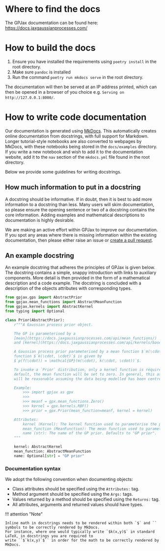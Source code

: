 # Where to find the docs

The GPJax documentation can be found here:
https://docs.jaxgaussianprocesses.com/

# How to build the docs

1. Ensure you have installed the requirements using `poetry install` in the root directory.
2. Make sure `pandoc` is installed
3. Run the command `poetry run mkdocs serve` in the root directory.

The documentation will then be served at an IP address printed, which can then be opened in
a browser of you choice e.g. `Serving on http://127.0.0.1:8000/`.

# How to write code documentation

Our documentation is generated using [MkDocs](https://www.mkdocs.org/). This automatically creates online documentation
from docstrings, with full support for Markdown. Longer tutorial-style notebooks are also converted to webpages by MkDocs,
with these notebooks being stored in the `docs/examples` directory. If you write a new notebook and wish to add it to
the documentation website, add it to the `nav` section of the `mkdocs.yml` file found in the root directory.

Below we provide some guidelines for writing docstrings.

## How much information to put in a docstring

A docstring should be informative. If in doubt, then it is best to add more
information to a docstring than less. Many users will skim documentation, so
please ensure the opening sentence or two of a docstring contains the core
information. Adding examples and mathematical descriptions to documentation is
highly desirable.

We are making an active effort within GPJax to improve our documentation. If you
spot any areas where there is missing information within the existing
documentation, then please either raise an issue or
[create a pull request](https://docs.jaxgaussianprocesses.com/contributing/).

## An example docstring

An example docstring that adheres the principles of GPJax is given below.
The docstring contains a simple, snappy introduction with links to auxiliary
components. More detail is then provided in the form of a mathematical
description and a code example. The docstring is concluded with a description
of the objects attributes with corresponding types.

```python
from gpjax.gps import AbstractPrior
from gpjax.mean_functions import AbstractMeanFunction
from gpjax.kernels import AbstractKernel
from typing import Optional

class Prior(AbstractPrior):
    r"""A Gaussian process prior object.

    The GP is parameterised by a
    [mean](https://docs.jaxgaussianprocesses.com/api/mean_functions/)
    and [kernel](https://docs.jaxgaussianprocesses.com/api/kernels/base/) function.

    A Gaussian process prior parameterised by a mean function $`m(\cdot)`$ and a kernel
    function $`k(\cdot, \cdot)`$ is given by
    $`p(f(\cdot)) = \mathcal{GP}(m(\cdot), k(\cdot, \cdot))`$.

    To invoke a `Prior` distribution, only a kernel function is required. By
    default, the mean function will be set to zero. In general, this assumption
    will be reasonable assuming the data being modelled has been centred.

    Example:
        >>> import gpjax as gpx
        >>>
        >>> meanf = gpx.mean_functions.Zero()
        >>> kernel = gpx.kernels.RBF()
        >>> prior = gpx.Prior(mean_function=meanf, kernel = kernel)

    Attributes:
        kernel (Kernel): The kernel function used to parameterise the prior.
        mean_function (MeanFunction): The mean function used to parameterise the prior. Defaults to zero.
        name (str): The name of the GP prior. Defaults to "GP prior".
    """

    kernel: AbstractKernel
    mean_function: AbstractMeanFunction
    name: Optional[str] = "GP prior"
```

### Documentation syntax

We adopt the following convention when documenting objects:

*  Class attributes should be specified using the `Attributes:` tag.
*  Method argument should be specified using the `Args:` tags.
*  Values returned by a method should be specified using the `Returns:` tag.
*  All attributes, arguments and returned values should have types.

!!! attention "Note"

    Inline math in docstrings needs to be rendered within both `$` and `` symbols to be correctly rendered by MkDocs.
    For instance, where one would typically write `$k(x,y)$` in standard LaTeX, in docstrings you are required to
    write ``$`k(x,y)`$`` in order for the math to be correctly rendered by MkDocs.
